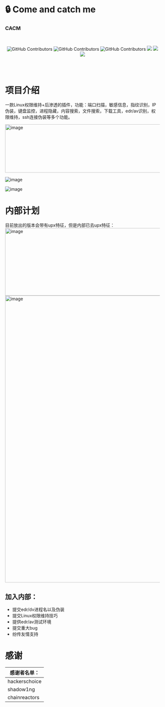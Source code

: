 # :lock:	Come and catch me 
### CACM


<br/>
  <p align="center">
    <img alt="GitHub Contributors" src="https://img.shields.io/badge/%E4%BD%9C%E8%80%85-%E5%BC%B1%E9%B8%A1-red" />
    <img alt="GitHub Contributors" src="https://img.shields.io/badge/%E5%8D%9A%E5%AE%A2-www.ruoji6.github.io-blue" />
    <img alt="GitHub Contributors" src="https://img.shields.io/badge/%E5%AE%89%E5%85%A8%E5%9B%A2%E9%98%9F-One--fox-pink" />
    <img src="https://badgen.net/github/stars/RuoJi6/HackerPermKeeper/?icon=github&color=black">
    <a href="https://github.com/RuoJi6/HackerPermKeeper/releases"><img src="https://img.shields.io/github/downloads/RuoJi6/HackerPermKeeper/total?color=blueviolet"></a>
    <img src="https://badgen.net/github/issues/RuoJi6/HackerPermKeeper">
</p>
<br/>
<br/>

# 项目介绍
一款Linux权限维持+后渗透的插件，功能：端口扫描，敏感信息，指纹识别，IP伪装，键盘监控，进程隐藏，内容搜索，文件搜索，下载工具，edr/av识别，权限维持，ssh连接伪装等多个功能。


<img width="1136" height="157" alt="image" src="https://github.com/user-attachments/assets/428f6191-17cc-41ec-a1d8-032f8d1439c8" />


![image](https://github.com/user-attachments/assets/dede9aac-dfb6-4a9e-8e13-4a30e38953cd)

![image](https://github.com/user-attachments/assets/423b1b21-ef0f-4ebc-8c6f-76914119b62a)


# 内部计划
目前放出的版本会带有upx特征，但是内部已去upx特征：
<img width="992" height="219" alt="image" src="https://github.com/user-attachments/assets/2ff3ac98-0ecf-42e9-8650-8b7698057c7d" />
<img width="1656" height="932" alt="image" src="https://github.com/user-attachments/assets/adb5e452-d563-41e6-b873-1bf99ee20945" />

## 加入内部：
 - 提交edr/dv进程名以及伪装
 - 提交Linux权限维持技巧
 - 提供edr/av测试环境
 - 提交重大bug
 - 纷传友情支持

# 感谢
| 感谢者名单：  |
| ------------- |
| hackerschoice |
| shadow1ng     |
| chainreactors |
